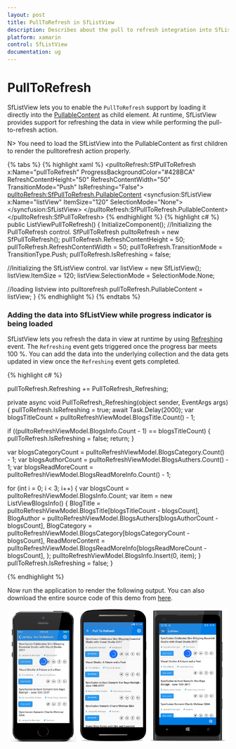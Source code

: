 ```yaml
---
layout: post
title: PullToRefresh in SfListView
description: Describes about the pull to refresh integration into SfListView.
platform: xamarin
control: SfListView
documentation: ug
---
```


# PullToRefresh 

SfListView lets you to enable the `PullToRefresh` support by loading it directly into the [PullableContent](https://help.syncfusion.com/cr/cref_files/xamarin/sfpulltorefresh/Syncfusion.SfPullToRefresh.XForms~Syncfusion.SfPullToRefresh.XForms.SfPullToRefresh~PullableContent.html) as child element. At runtime, SfListView provides support for refreshing the data in view while performing the pull-to-refresh action.

N> You need to load the SfListView into the PullableContent as first children to render the pulltorefresh action properly. 

{% tabs %}
{% highlight xaml %}
<pulltoRefresh:SfPullToRefresh x:Name="pullToRefresh"
                               ProgressBackgroundColor="#428BCA" RefreshContentHeight="50" 
                               RefreshContentWidth="50" TransitionMode="Push" IsRefreshing="False">
  <pulltoRefresh:SfPullToRefresh.PullableContent>
    <syncfusion:SfListView x:Name="listView" ItemSize="120"
                           SelectionMode="None">
    </syncfusion:SfListView>
  </pulltoRefresh:SfPullToRefresh.PullableContent>
</pulltoRefresh:SfPullToRefresh>
{% endhighlight %}
{% highlight c# %}
public ListViewPullToRefresh()
{
   InitializeComponent();
   //Initializing the PullToRefresh control.
   SfPullToRefresh pulltoRefresh = new SfPullToRefresh();
   pullToRefresh.RefreshContentHeight = 50;
   pullToRefresh.RefreshContentWidth = 50;
   pullToRefresh.TransitionMode = TransitionType.Push;
   pullToRefresh.IsRefreshing = false;
   
   //Initializing the SfListView control.
   var listView = new SfListView();
   listView.ItemSize = 120;
   listView.SelectionMode = SelectionMode.None;
   
   //loading listview into pulltorefresh
   pullToRefresh.PullableContent = listView;
}
{% endhighlight %}
{% endtabs %}

### Adding the data into SfListView while progress indicator is being loaded

SfListView lets you refresh the data in view at runtime by using [Refreshing](https://help.syncfusion.com/cr/cref_files/xamarin/sfpulltorefresh/Syncfusion.SfPullToRefresh.XForms~Syncfusion.SfPullToRefresh.XForms.SfPullToRefresh~Refreshing_EV.html) event. The `Refreshing` event gets triggered once the progress bar meets 100 %. You can add the data into the underlying collection and the data gets updated in view once the `Refreshing` event gets completed.

{% highlight c# %}

pullToRefresh.Refreshing += PullToRefresh_Refreshing;

private async void PullToRefresh_Refreshing(object sender, EventArgs args)
{
   pullToRefresh.IsRefreshing = true;
   await Task.Delay(2000);
   var blogsTitleCount = pulltoRefreshViewModel.BlogsTitle.Count() - 1;

   if ((pulltoRefreshViewModel.BlogsInfo.Count - 1) == blogsTitleCount)
   {
      pullToRefresh.IsRefreshing = false;
      return;
   }

   var blogsCategoryCount = pulltoRefreshViewModel.BlogsCategory.Count() - 1;
   var blogsAuthorCount = pulltoRefreshViewModel.BlogsAuthers.Count() - 1;
   var blogsReadMoreCount = pulltoRefreshViewModel.BlogsReadMoreInfo.Count() - 1;

   for (int i = 0; i < 3; i++)
   {
      var blogsCount = pulltoRefreshViewModel.BlogsInfo.Count;
      var item = new ListViewBlogsInfo()
      {
         BlogTitle = pulltoRefreshViewModel.BlogsTitle[blogsTitleCount - blogsCount],
         BlogAuthor = pulltoRefreshViewModel.BlogsAuthers[blogsAuthorCount - blogsCount],
         BlogCategory = pulltoRefreshViewModel.BlogsCategory[blogsCategoryCount - blogsCount],
         ReadMoreContent = pulltoRefreshViewModel.BlogsReadMoreInfo[blogsReadMoreCount - blogsCount],
      };
      pulltoRefreshViewModel.BlogsInfo.Insert(0, item);
   }
   pullToRefresh.IsRefreshing = false;
}

{% endhighlight %}

Now run the application to render the following output. You can also download the entire source code of this demo from [here](http://files2.syncfusion.com/Xamarin.Forms/Samples/ListView_PullToRefresh.zip).

![](SfListView_images/SfListView-PullToRefresh.png)